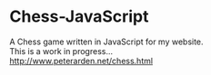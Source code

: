 # Chess-JavaScript
A Chess game written in JavaScript for my website.<BR>
This is a work in progress...<BR>
http://www.peterarden.net/chess.html
